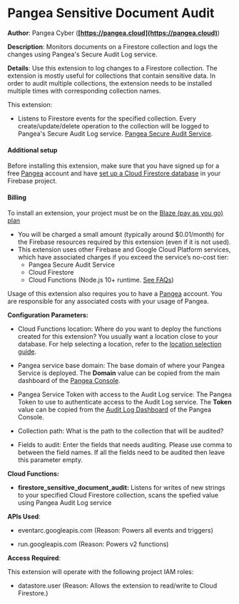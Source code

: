 # Pangea Sensitive Document Audit

**Author**: Pangea Cyber (**[https://pangea.cloud](https://pangea.cloud)**)

**Description**: Monitors documents on a Firestore collection and logs the changes using Pangea's Secure Audit Log service.

**Details**: Use this extension to log changes to a Firestore collection. The extension is mostly useful for collections that contain sensitive data. In order to audit multiple collections, the extension needs to be installed multiple times with corresponding collection names.

This extension:

- Listens to Firestore events for the specified collection. Every create/update/delete operation to the collection will be logged to Pangea's Secure Audit Log service. [Pangea Secure Audit Service](https://pangea.cloud/services/audit-log/).  

#### Additional setup

Before installing this extension, make sure that you have signed up for a free [Pangea](https://pangea.cloud/signup?utm_medium=google-marketplace&utm_source=marketplace&utm_campaign=firestore-sensitive-document-audit) account and have [set up a Cloud Firestore database](https://firebase.google.com/docs/firestore/quickstart) in your Firebase project.

#### Billing
To install an extension, your project must be on the [Blaze (pay as you go) plan](https://firebase.google.com/pricing)

- You will be charged a small amount (typically around $0.01/month) for the Firebase resources required by this extension (even if it is not used).
- This extension uses other Firebase and Google Cloud Platform services, which have associated charges if you exceed the service’s no-cost tier:
  - Pangea Secure Audit Service
  - Cloud Firestore
  - Cloud Functions (Node.js 10+ runtime. [See FAQs](https://firebase.google.com/support/faq#extensions-pricing))

Usage of this extension also requires you to have a [Pangea](https://pangea.cloud/signup?utm_medium=google-marketplace&utm_source=marketplace&utm_campaign=firestore-sensitive-document-audit) account. You are responsible for any associated costs with your usage of Pangea.

**Configuration Parameters:**

* Cloud Functions location: Where do you want to deploy the functions created for this extension? You usually want a location close to your database. For help selecting a location, refer to the [location selection guide](https://firebase.google.com/docs/functions/locations).

* Pangea service base domain: The base domain of where your Pangea Service is deployed. The **Domain** value can be copied from the main dashboard of the [Pangea Console](https://console.pangea.cloud).

* Pangea Service Token with access to the Audit Log service: The Pangea Token to use to authenticate access to the Audit Log service. The **Token** value can be copied from the [Audit Log Dashboard](https://console.pangea.cloud/service/ip-intel) of the Pangea Console.

* Collection path: What is the path to the collection that will be audited?

* Fields to audit: Enter the fields that needs auditing. Please use comma to between the field names. If all the fields need to be audited then leave this parameter empty.

**Cloud Functions:**

* **firestore_sensitive_document_audit:** Listens for writes of new strings to your specified Cloud Firestore collection, scans the spefied value using Pangea Audit Log service


**APIs Used**:

* eventarc.googleapis.com (Reason: Powers all events and triggers)

* run.googleapis.com (Reason: Powers v2 functions)


**Access Required**:

This extension will operate with the following project IAM roles:

* datastore.user (Reason: Allows the extension to read/write to Cloud Firestore.)
